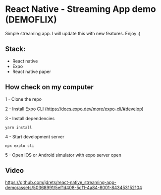 # React Native - Streaming App demo (DEMOFLIX)
Simple streaming app. I will update this with new features. Enjoy :)

## Stack:
- React native
- Expo
- React native paper

## How check on my computer

1 - Clone the repo

2 - Install Expo CLI (https://docs.expo.dev/more/expo-cli/#develop)

3 - Install dependencies

 ```yarn install```

4 - Start development server

``npx explo cli``

5 - Open iOS or Android simulator with expo server open

## Video
https://github.com/jdrets/react-native_streaming-app-demo/assets/50368991/5ef1d408-5cf1-4a84-8001-843453152104

